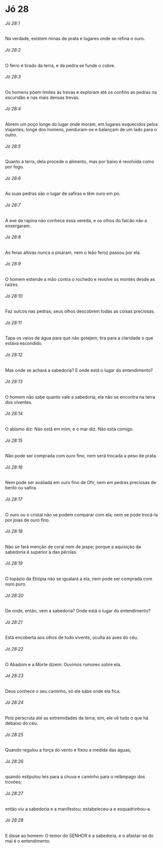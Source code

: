 # Jó 28

###### Jó 28:1

Na verdade, existem minas de prata e lugares onde se refina o ouro.

###### Jó 28:2

O ferro é tirado da terra, e da pedra se funde o cobre.

###### Jó 28:3

Os homens põem limites às trevas e exploram até os confins as pedras na escuridão e nas mais densas trevas.

###### Jó 28:4

Abrem um poço longe do lugar onde moram, em lugares esquecidos pelos viajantes; longe dos homens, penduram-se e balançam de um lado para o outro.

###### Jó 28:5

Quanto à terra, dela procede o alimento, mas por baixo é revolvida como por fogo.

###### Jó 28:6

As suas pedras são o lugar de safiras e têm ouro em pó.

###### Jó 28:7

A ave de rapina não conhece essa vereda, e os olhos do falcão não a enxergaram.

###### Jó 28:8

As feras altivas nunca a pisaram, nem o leão feroz passou por ela.

###### Jó 28:9

O homem estende a mão contra o rochedo e revolve os montes desde as raízes.

###### Jó 28:10

Faz sulcos nas pedras; seus olhos descobrem todas as coisas preciosas.

###### Jó 28:11

Tapa os veios de água para que não gotejem; tira para a claridade o que estava escondido.

###### Jó 28:12

Mas onde se achará a sabedoria? E onde está o lugar do entendimento?

###### Jó 28:13

O homem não sabe quanto vale a sabedoria; ela não se encontra na terra dos viventes.

###### Jó 28:14

O abismo diz: Não está em mim; e o mar diz: Não está comigo.

###### Jó 28:15

Não pode ser comprada com ouro fino, nem será trocada a peso de prata.

###### Jó 28:16

Nem pode ser avaliada em ouro fino de Ofir, nem em pedras preciosas de berilo ou safira.

###### Jó 28:17

O ouro ou o cristal não se podem comparar com ela; nem se pode trocá-la por joias de ouro fino.

###### Jó 28:18

Não se fará menção de coral nem de jaspe; porque a aquisição da sabedoria é superior à das pérolas.

###### Jó 28:19

O topázio da Etiópia não se igualará a ela, nem pode ser comprada com ouro puro.

###### Jó 28:20

De onde, então, vem a sabedoria? Onde está o lugar do entendimento?

###### Jó 28:21

Está encoberta aos olhos de todo vivente, oculta às aves do céu.

###### Jó 28:22

O Abadom e a Morte dizem: Ouvimos rumores sobre ela.

###### Jó 28:23

Deus conhece o seu caminho, só ele sabe onde ela fica.

###### Jó 28:24

Pois perscruta até as extremidades da terra; sim, ele vê tudo o que há debaixo do céu.

###### Jó 28:25

Quando regulou a força do vento e fixou a medida das águas;

###### Jó 28:26

quando estipulou leis para a chuva e caminho para o relâmpago dos trovões;

###### Jó 28:27

então viu a sabedoria e a manifestou; estabeleceu-a e esquadrinhou-a.

###### Jó 28:28

E disse ao homem: O temor do SENHOR é a sabedoria, e o afastar-se do mal é o entendimento.

